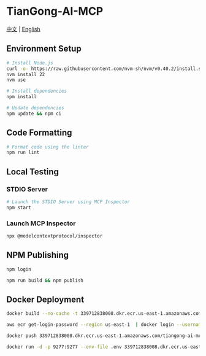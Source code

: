 # TianGong-AI-MCP

[中文](https://github.com/linancn/tiangong-ai-mcp/blob/main/DEV_CN.md) | [English](https://github.com/linancn/tiangong-ai-mcp/blob/main/DEV_EN.md)

## Environment Setup

```bash
# Install Node.js
curl -o- https://raw.githubusercontent.com/nvm-sh/nvm/v0.40.2/install.sh | bash
nvm install 22
nvm use

# Install dependencies
npm install

# Update dependencies
npm update && npm ci
```

## Code Formatting

```bash
# Format code using the linter
npm run lint
```

## Local Testing

### STDIO Server

```bash
# Launch the STDIO Server using MCP Inspector
npm start
```

### Launch MCP Inspector

```bash
npx @modelcontextprotocol/inspector
```

## NPM Publishing

```bash
npm login

npm run build && npm publish

```

## Docker Deployment

```bash
docker build --no-cache -t 339712838008.dkr.ecr.us-east-1.amazonaws.com/tiangong-ai-mcp:0.0.14 .

aws ecr get-login-password --region us-east-1  | docker login --username AWS --password-stdin 339712838008.dkr.ecr.us-east-1.amazonaws.com

docker push 339712838008.dkr.ecr.us-east-1.amazonaws.com/tiangong-ai-mcp:0.0.14

docker run -d -p 9277:9277 --env-file .env 339712838008.dkr.ecr.us-east-1.amazonaws.com/tiangong-ai-mcp:0.0.14
```
